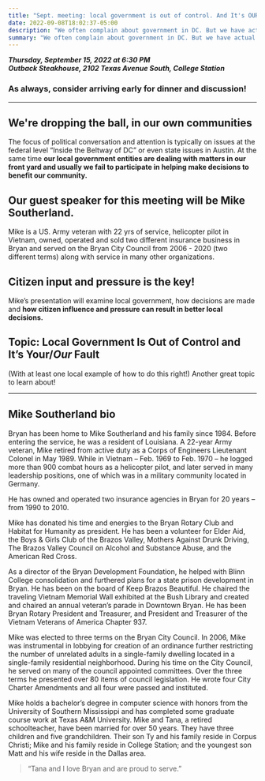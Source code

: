 ```yaml
---
title: "Sept. meeting: local government is out of control. And It's OUR FAULT."
date: 2022-09-08T18:02:37-05:00
description: "We often complain about government in DC. But we have actual control of our local government and it's bad too! "
summary: "We often complain about government in DC. But we have actual control of our local government and it's bad too! "
---
```


**_Thursday, September 15, 2022 at 6:30 PM_**  
**_<strong><span class="hilite">Outback Steakhouse</span></strong>, 2102 Texas Avenue South, College Station_**

### As always, consider arriving early for dinner and discussion!

---

## We're dropping the ball, in our own communities

The focus of political conversation and attention is typically on issues at the federal level “Inside the Beltway of DC” or even state issues in Austin. At the same time **our local government entities are dealing with matters in our front yard and usually <span class="hilite">we fail to participate in helping make decisions to benefit our community.</span>**   

## Our guest speaker for this meeting will be Mike Southerland.  

Mike is a US. Army veteran with 22 yrs of service, helicopter pilot in Vietnam,  owned, operated and sold two different insurance business in Bryan and served on the Bryan City Council from 2006 - 2020 (two different terms) along with service in many other organizations.  

## Citizen input and pressure is the key!

Mike’s presentation will examine local government, how decisions are made and **how citizen influence and pressure can result in better local decisions.**   

## Topic: Local Government Is Out of Control and It’s Your/*Our* Fault

<span class="hilite">(With at least one local example of how to do this right!)</span> Another great topic to learn about!

<a name="bio" id="bio"></a>

---

## Mike Southerland bio

Bryan has been home to Mike Southerland and his family since 1984. Before entering the service, he was a resident of Louisiana. A 22-year Army veteran, Mike retired from active duty as a Corps of Engineers Lieutenant Colonel in May 1989. While in Vietnam – Feb. 1969 to Feb. 1970 – he logged more than 900 combat hours as a helicopter pilot, and later served in many leadership positions, one of which was in a military community located in Germany.  

He has owned and operated two insurance agencies in Bryan for 20 years – from 1990 to 2010.  

Mike has donated his time and energies to the Bryan Rotary Club and Habitat for Humanity as president. He has been a volunteer for Elder Aid, the Boys & Girls Club of the Brazos Valley, Mothers Against Drunk Driving, The Brazos Valley Council on Alcohol and Substance Abuse, and the American Red Cross.  

As a director of the Bryan Development Foundation, he helped with Blinn College consolidation and furthered plans for a state prison development in Bryan.
He has been on the board of Keep Brazos Beautiful. He chaired the traveling Vietnam Memorial Wall exhibited at the Bush Library and created and chaired an annual veteran’s parade in Downtown Bryan. He has been Bryan Rotary President and Treasurer, and President and Treasurer of the Vietnam Veterans of America Chapter 937.  

Mike was elected to three terms on the Bryan City Council. In 2006, Mike was instrumental in lobbying for creation of an ordinance further restricting the number of unrelated adults in a single-family dwelling located in a single-family residential neighborhood. During his time on the City Council, he served on many of the council appointed committees. Over the three terms he presented over 80 items of council legislation. He wrote four City Charter Amendments and all four were passed and instituted.  

Mike holds a bachelor’s degree in computer science with honors from the University of Southern Mississippi and has completed some graduate course work at Texas A&M University. Mike and Tana, a retired schoolteacher, have been married for over 50 years. They have three children and five grandchildren. Their son Ty and his family reside in Corpus Christi; Mike and his family reside in College Station; and the youngest son Matt and his wife reside in the Dallas area.  

> “Tana and I love Bryan and are proud to serve.”

